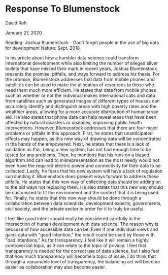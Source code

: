 # Response To Blumenstock 
David Roh 

January 27, 2020

Reading: Joshua Blumenstock - 
Don’t forget people in the use of big data for development Nature: Sept. 2018

  In his article about how a humbler data science could transform international development while also limiting the number of alleged silver bullets that have missed their mark in recent years, Joshua Blumenstock presents the promise, pitfalls, and ways forward to address his thesis. 
  For the promise, Blumenstock addresses that data from mobile phones and satellites can be used to make the allocation of resources to those who need them much more efficient. He states that data from mobile phones such as whether or not the individual makes international calls and data from satellites such as generated images of different types of houses can accurately identify and distinguish areas with high poverty rates and the wealthier areas, allowing for a more accurate distribution of humanitarian aid. He also states that phone data can help reveal areas that have been affected by natural disasters or diseases, improving public health interventions. 
  However, Blumenstock addresses that there are four major problems or pitfalls in this approach. First, he states that unanticipated effects may happen, as this new way of drawing data will be concentrated in the hands of the empowered. Next, he states that there is a lack of validation as this, being a new system, has not had enough time to be tested for any problems. Then, he mentions that his runs on a biased algorithm and can lead to misrepresentation as the most needy would not even have the required electric power and connectivity for their data to be collected. Lastly, he fears that his new system will have a lack of regulation surrounding it. 
  Blumenstock does present ways forward to address these pitfalls. He states that this new way of collecting data should be adding on to the old ways not replacing them. He also states that this new way should be customized to fit the environment and the context that it is being used for. Finally, he states that this new way should be done through a collaboration between data scientists, development experts, governments, civil society, and the private sector in order for it to truly be useful. 
  

I feel like good intent should really be considered carefully in the intersection of human development with data science. The reason why is because of how accessible data can be. Even if one individual views and gains data with "good intention," the result could be used by those with "bad intentions." As for transparency, I feel like it will remain a  highly controversial topic, as it can relate to the topic of privacy. I feel that transparency is needed for the correct use of data science, but I also feel that how much transparency will become a topic of issue. I do think that through a reasonable level of transparency, the balancing act will become easier as collaboration may also become easier. 
    
    
